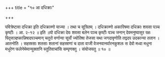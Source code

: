 +++
title = "१० आ दधिक्राः"

+++

पवित्रेष्टावा दधिक्रा इति दधिक्राव्णो याज्या । तथा च सूत्रितम् । दधिक्राव्णो अकारिषमा दधिक्राः शवसा पञ्च कृष्टीः । आ. २-१२ ॥ इति ॥यो दधिक्रा देवः शवसा बलेन पञ्च कृष्टीः पञ्च जनान् देवमनुष्यासुर रक्षः पितृसञ्ज्ञकान्निषादपञ्चमान् चतुरो वर्णान्वा सूर्यो ज्योतिषा तेजसा यथा जगदावृणोति तद्वदप उदकान्या ततान । आतनोति । सहस्रसाः शतसाः शतानां सहस्राणां च दाता वाजी वेजनवानर्वारनकुशलः स देवो मध्वा मधुना मधुरेण फलेनेमेमान्युक्तानि स्तुतिवाचांसि सम्पृणक्तु । संयोजयतु ॥ १० ॥